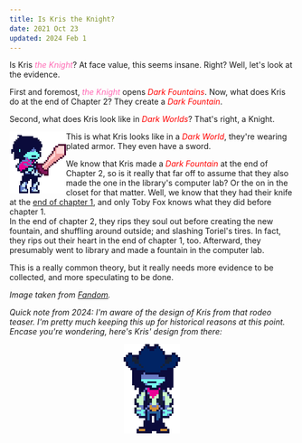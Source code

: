 ```yaml
---
title: Is Kris the Knight?
date: 2021 Oct 23
updated: 2024 Feb 1
---
```

Is Kris <span style="color: hotpink; font-style: italic;">the Knight</span>? At face value, this seems insane. Right? Well, let's look at the evidence.

First and foremost, <span style="color: hotpink; font-style: italic;">the Knight</span> opens <span style="color: red; font-style: italic;">Dark Fountains</span>. Now, what does Kris do at the end of Chapter 2? They create a <span style="color: red; font-style: italic;">Dark Fountain</span>.

Second, what does Kris look like in <span style="color: red; font-style: italic;">Dark Worlds</span>? That's right, a Knight.

<img src="/blog-files/Kris_battle_idle.gif" type="image/gif" width="100" align="left" style="image-rendering:pixelated" />

This is what Kris looks like in a <span style="color: red; font-style: italic;">Dark World</span>, they're wearing plated armor. They even have a sword.

We know that Kris made a <span style="color: red; font-style: italic;">Dark Fountain</span> at the end of Chapter 2, so is it really that far off to assume that they also made the one in the library's computer lab? Or the on in the closet for that matter. Well, we know that they had their knife at the <a href="https://youtu.be/wBS1MNkVPGw">end of chapter 1</a>, and only Toby Fox knows what they did before chapter 1.<br />In the end of chapter 2, they rips they soul out before creating the new fountain, and shuffling around outside; and slashing Toriel's tires. In fact, they rips out their heart in the end of chapter 1, too. Afterward, they presumably went to library and made a fountain in the computer lab.

This is a really common theory, but it really needs more evidence to be collected, and more speculating to be done.<br clear="left"/>

*Image taken from [Fandom](https://deltarune.fandom.com/wiki/).*

*Quick note from 2024: I'm aware of the design of Kris from that rodeo teaser. I'm pretty much keeping this up for historical reasons at this point. Encase you're wondering, here's Kris' design from there:*

<center><img src="/blog-files/yeehowdy.webp" type="image/webp" width="100" style="image-rendering:pixelated" /></center>
